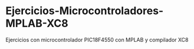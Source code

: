 # Ejercicios-Microcontroladores-MPLAB-XC8
Ejercicios con microcontrolador PIC18F4550 con MPLAB y compilador XC8